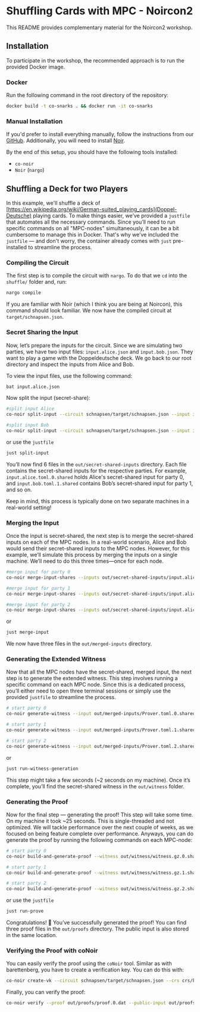 # Shuffling Cards with MPC - Noircon2

This README provides complementary material for the Noircon2 workshop.

## Installation

To participate in the workshop, the recommended approach is to run the provided Docker image.

### Docker

Run the following command in the root directory of the repository:

```bash
docker build -t co-snarks . && docker run -it co-snarks
```

### Manual Installation

If you'd prefer to install everything manually, follow the instructions from our [GitHub](https://github.com/TaceoLabs/co-snarks). Additionally, you will need to install [Noir](https://noir-lang.org/docs/getting_started/installation/).

By the end of this setup, you should have the following tools installed:

* `co-noir`
* `Noir` (`nargo`)

## Shuffling a Deck for two Players

In this example, we'll shuffle a deck of [https://en.wikipedia.org/wiki/German-suited_playing_cards](Doppel-Deutsche) playing cards. To make things easier, we’ve provided a `justfile` that automates all the necessary commands. Since you’ll need to run specific commands on all "MPC-nodes" simultaneously, it can be a bit cumbersome to manage this in Docker. That's why we’ve included the `justfile` — and don't worry, the container already comes with `just` pre-installed to streamline the process.

### Compiling the Circuit

The first step is to compile the circuit with `nargo`. To do that we `cd` into the `shuffle/` folder and, run:

```bash
nargo compile
```

If you are familiar with Noir (which I think you are being at Noircon), this command should look familiar. We now have the compiled circuit at `target/schnapsen.json`.

### Secret Sharing the Input

Now, let’s prepare the inputs for the circuit. Since we are simulating two parties, we have two input files: `input.alice.json` and `input.bob.json`. They want to play a game with the Doppeldeutsche deck. We go back to our root directory and inspect the inputs from Alice and Bob.

To view the input files, use the following command:

```bash
bat input.alice.json
```

Now split the input (secret-share):

```bash
#split input Alice
co-noir split-input --circuit schnapsen/target/schnapsen.json --input input.alice.toml --protocol REP3 --out-dir out/secret-shared-inputs/

#split input Bob
co-noir split-input --circuit schnapsen/target/schnapsen.json --input input.bob.toml --protocol REP3 --out-dir out/secret-shared-inputs/
```

or use the `justfile`

```bash
just split-input
```

You’ll now find 6 files in the `out/secret-shared-inputs` directory. Each file contains the secret-shared inputs for the respective parties. For example,
`input.alice.toml.0.shared` holds Alice's secret-shared input for party 0, and `input.bob.toml.1.shared` contains Bob’s secret-shared input for party 1, and so on.

Keep in mind, this process is typically done on two separate machines in a real-world setting!

### Merging the Input

Once the input is secret-shared, the next step is to merge the secret-shared inputs on each of the MPC nodes. In a real-world scenario, Alice and Bob would send their secret-shared inputs to the MPC nodes. However, for this example, we’ll simulate this process by merging the inputs on a single machine. We’ll need to do this three times—once for each node.

```bash
#merge input for party 0
co-noir merge-input-shares --inputs out/secret-shared-inputs/input.alice.toml.0.shared --inputs out/secret-shared-inputs/input.bob.toml.0.shared --protocol REP3 --out out/merged-inputs/Prover.toml.0.shared

#merge input for party 1
co-noir merge-input-shares --inputs out/secret-shared-inputs/input.alice.toml.1.shared --inputs out/secret-shared-inputs/input.bob.toml.1.shared --protocol REP3 --out out/merged-inputs/Prover.toml.1.shared

#merge input for party 2
co-noir merge-input-shares --inputs out/secret-shared-inputs/input.alice.toml.2.shared --inputs out/secret-shared-inputs/input.bob.toml.2.shared --protocol REP3 --out out/merged-inputs/Prover.toml.2.shared
```

or

```bash
just merge-input
```

We now have three files in the `out/merged-inputs` directory.

### Generating the Extended Witness

Now that all the MPC nodes have the secret-shared, merged input, the next step is to generate the extended witness. This step involves running a specific command on each MPC node. Since this is a dedicated process, you’ll either need to open three terminal sessions or simply use the provided `justfile` to streamline the process.

```bash
# start party 0
co-noir generate-witness --input out/merged-inputs/Prover.toml.0.shared --circuit schnapsen/target/schnapsen.json --protocol REP3 --config configs/party0.toml --out out/witness/witness.gz.0.shared

# start party 1
co-noir generate-witness --input out/merged-inputs/Prover.toml.1.shared --circuit schnapsen/target/schnapsen.json --protocol REP3 --config configs/party1.toml --out out/witness/witness.gz.1.shared

# start party 2
co-noir generate-witness --input out/merged-inputs/Prover.toml.2.shared --circuit schnapsen/target/schnapsen.json --protocol REP3 --config configs/party2.toml --out out/witness/witness.gz.2.shared
```

or

```bash
just run-witness-generation
```

This step might take a few seconds (~2 seconds on my machine). Once it’s complete, you’ll find the secret-shared witness in the `out/witness` folder.

### Generating the Proof

Now for the final step — generating the proof! This step will take some time. On my machine it took ~25 seconds. This is single-threaded and not optimized. We will tackle performance over the next couple of weeks, as we focused on being feature complete over performance.
Anyways, you can do generate the proof by running the following commands on each MPC-node:

```bash
# start party 0
co-noir build-and-generate-proof --witness out/witness/witness.gz.0.shared --circuit schnapsen/target/schnapsen.json --crs crs/bn254_g1.dat --protocol REP3 --hasher keccak --config configs/party0.toml --out out/proofs/proof.0.dat --public-input out/proofs/public-input.0.dat

# start party 1
co-noir build-and-generate-proof --witness out/witness/witness.gz.1.shared --circuit schnapsen/target/schnapsen.json --crs crs/bn254_g1.dat --protocol REP3 --hasher keccak --config configs/party1.toml --out out/proofs/proof.1.dat --public-input out/proofs/public-input.1.dat

# start party 2
co-noir build-and-generate-proof --witness out/witness/witness.gz.2.shared --circuit schnapsen/target/schnapsen.json --crs crs/bn254_g1.dat --protocol REP3 --hasher keccak --config configs/party2.toml --out out/proofs/proof.2.dat --public-input out/proofs/public-input.2.dat
```

or use the `justfile`

```bash
just run-prove
```

Congratulations! 🎉 You’ve successfully generated the proof! You can find three proof files in the
`out/proofs` directory. The public input is also stored in the same location.

### Verifying the Proof with coNoir

You can easily verify the proof using the `coNoir` tool. Similar as with barettenberg, you have to create a verification key. You can do this with:

```bash
co-noir create-vk --circuit schnapsen/target/schnapsen.json --crs crs/bn254_g1.dat --vk verification_key.dat --hasher keccak
```

Finally, you can verify the proof:
```bash
co-noir verify --proof out/proofs/proof.0.dat --public-input out/proofs/public-input.0.dat --vk verification_key.dat --hasher keccak --crs crs/bn254_g2.dat
```
